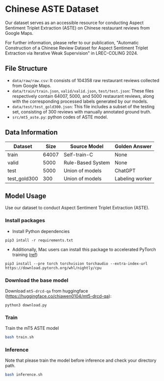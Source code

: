 # Chinese ASTE Dataset
Our dataset serves as an accessible resource for conducting Aspect Sentiment Triplet Extraction (ASTE) on Chinese restaurant reviews from Google Maps.

For further information, please refer to our publication, "Automatic Construction of a Chinese Review Dataset for Aspect Sentiment Triplet Extraction via Iterative Weak Supervision" in LREC-COLING 2024.


## File Structure
- `data/raw/raw.csv`: It consists of 104358 raw restaurant reviews collected from Google Maps.
- `data/train/train.json`, `valid/valid.json`, `test/test.json`: These files respectively contain 64007, 5000, and 5000 restaurant reviews, along with the corresponding processed labels generated by our models.
- `data/test/test_gold300.json`: This file includes a subset of the testing set, consisting of 300 reviews with manually annotated ground truth.
- `src/mt5_aste.py`: python codes of ASTE model.


## Data Information
|Dataset|Size|Source Model|Golden Answer|
|-------|----|------------|---------|
|train|64007|Self-train-C|None|
|valid|5000|Rule-Based System|None|
|test|5000|Union of models|ChatGPT|
|test_gold300|300|Union of models|Labeling worker|


## Model Usage
Use our dataset to conduct Aspect Sentiment Triplet Extraction (ASTE). 

### Install packages
- Install Python dependencies
```
pip3 intall -r requirements.txt
```
- Additionally, Mac users can install this package to accelerated PyTorch training ([ref](https://developer.apple.com/metal/pytorch/))
```
pip3 install --pre torch torchvision torchaudio --extra-index-url https://download.pytorch.org/whl/nightly/cpu
```

### Download the base model
Download `mt5-drcd-qa` from huggingface (https://huggingface.co/chiawen0104/mt5-drcd-qa):
```
python3 download.py
```

### Train
Train the mT5 ASTE model
```bash
bash train.sh
```

### Inference
Note that please train the model before inference and check your directory path.
```bash
bash inference.sh
```
